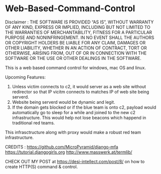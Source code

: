 # Web-Based-Command-Control

Disclaimer : 
THE SOFTWARE IS PROVIDED “AS IS”, WITHOUT WARRANTY OF ANY KIND, EXPRESS OR IMPLIED, INCLUDING BUT NOT LIMITED TO THE WARRANTIES OF MERCHANTABILITY, FITNESS FOR A PARTICULAR PURPOSE AND NONINFRINGEMENT. IN NO EVENT SHALL THE AUTHORS OR COPYRIGHT HOLDERS BE LIABLE FOR ANY CLAIM, DAMAGES OR OTHER LIABILITY, WHETHER IN AN ACTION OF CONTRACT, TORT OR OTHERWISE, ARISING FROM, OUT OF OR IN CONNECTION WITH THE SOFTWARE OR THE USE OR OTHER DEALINGS IN THE SOFTWARE.

This is a web based command control for windows, mac OS and linux.  

Upcoming Features:
 1. Unless victim connects to c2, it would server as a web site without redirector so that IP vicitm connects to matches IP of web site being serverd.
 2. Website being serverd would be dynamic and legit.
 3. If the domain gets blocked or if the blue team is onto c2, payload would automatically go to sleep for a while and joined to the new c2 infrastructure. This would help not lose beacons which happend in traditional red teams.

This infrasctructure along with proxy would make a robust red team infrastructure.
 
CREDITS : 
https://github.com/MicroPyramid/django-mfa
https://tutorial.djangogirls.org
http://www.masswerk.at/termlib/


CHECK OUT MY POST at https://desi-intellect.com/post/8/ on how to create HTTP(S) command & control.

